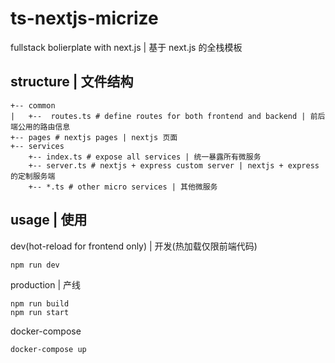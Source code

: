 # ts-nextjs-micrize
fullstack bolierplate with next.js | 基于 next.js 的全栈模板

## structure | 文件结构

```
+-- common
|   +--  routes.ts # define routes for both frontend and backend | 前后端公用的路由信息
+-- pages # nextjs pages | nextjs 页面
+-- services
    +-- index.ts # expose all services | 统一暴露所有微服务
    +-- server.ts # nextjs + express custom server | nextjs + express 的定制服务端
    +-- *.ts # other micro services | 其他微服务
```

## usage | 使用

dev(hot-reload for frontend only) | 开发(热加载仅限前端代码)

```
npm run dev
```

production | 产线

```
npm run build
npm run start
```

docker-compose

```
docker-compose up
```
